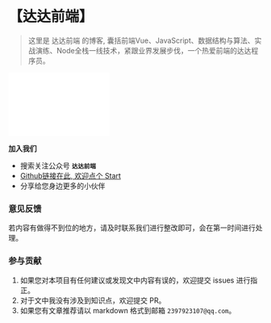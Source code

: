 # 【达达前端】

> 这里是 达达前端 的博客, 囊括前端Vue、JavaScript、数据结构与算法、实战演练、Node全栈一线技术，紧跟业界发展步伐，一个热爱前端的达达程序员。

<iframe frameborder="no" width=200 height=126 src="//music.163.com/outchain/player?type=2&id=1387585335&auto=0&height=66"></iframe>

**加入我们**
- 搜索关注公众号 **```达达前端```**
- [Github链接在此, 欢迎点个 Start](https://github.com/huangguangda)
- 分享给您身边更多的小伙伴

### 意见反馈

若内容有做得不到位的地方，请及时联系我们进行整改即可，会在第一时间进行处理。

### 参与贡献

1. 如果您对本项目有任何建议或发现文中内容有误的，欢迎提交 issues 进行指正。
2. 对于文中我没有涉及到知识点，欢迎提交 PR。
3. 如果您有文章推荐请以 markdown 格式到邮箱 `2397923107@qq.com`。